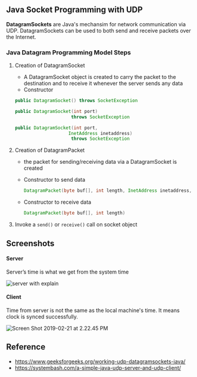 ## Java Socket Programming with UDP

**DatagramSockets** are Java's mechansim for network communication via UDP. DatagramSockets can be used to both send and receive packets over the Internet.

### Java Datagram Programming Model Steps

1. Creation of DatagramSocket

   *  A DatagramSocket object is created to carry the packet to the destination and to receive it whenever the server sends any data
   * Constructor
   ```java
   public DatagramSocket() throws SocketException

   public DatagramSocket(int port) 
                        throws SocketException
   
   public DatagramSocket(int port,
                       InetAddress inetaddress)
                        throws SocketException
   ```

2. Creation of DatagramPacket

   * the packet for sending/receiving data via a DatagramSocket is created

   * Constructor to send data

     ```java
     DatagramPacket(byte buf[], int length, InetAddress inetaddress, int port)
     ```

   * Constructor to receive data

     ```java
     DatagramPacket(byte buf[], int length)
     ```

3. Invoke a `send()` or `receive()` call on socket object



## Screenshots

#### Server

Server’s time is what we get from the system time

![server with explain](https://ws2.sinaimg.cn/large/006tKfTcly1g0ewbtbnuhj31c00u0nbt.jpg)

#### Client

Time from server is not the same as the local machine's time. It means clock is synced successfully.

![Screen Shot 2019-02-21 at 2.22.45 PM](https://ws1.sinaimg.cn/large/006tKfTcly1g0ew5rctjgj31c00u0wsj.jpg)



## Reference

* https://www.geeksforgeeks.org/working-udp-datagramsockets-java/
* https://systembash.com/a-simple-java-udp-server-and-udp-client/